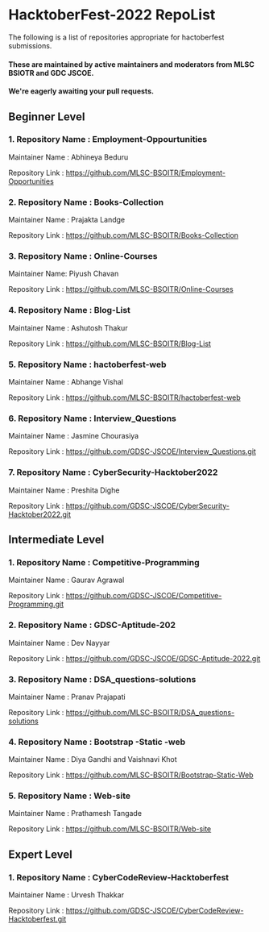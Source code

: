 # HacktoberFest-2022 RepoList

The following is a list of repositories appropriate for hactoberfest submissions. 
#### These are maintained by active maintainers and moderators from MLSC BSIOTR and GDC JSCOE.  
#### We're eagerly awaiting your pull requests.


## Beginner Level
### 1. Repository Name : Employment-Oppourtunities
Maintainer Name : Abhineya Beduru

Repository Link : https://github.com/MLSC-BSOITR/Employment-Opportunities

### 2. Repository Name : Books-Collection
Maintainer Name : Prajakta Landge 

Repository Link : https://github.com/MLSC-BSOITR/Books-Collection

### 3. Repository Name : Online-Courses
Maintainer Name: Piyush Chavan

Repository Link : https://github.com/MLSC-BSOITR/Online-Courses

### 4. Repository Name : Blog-List
Maintainer Name :  Ashutosh Thakur

Repository Link :
https://github.com/MLSC-BSOITR/Blog-List

### 5. Repository Name : hactoberfest-web
Maintainer Name : Abhange Vishal

Repository Link :
https://github.com/MLSC-BSOITR/hactoberfest-web

### 6. Repository Name : Interview_Questions
Maintainer Name : Jasmine Chourasiya 

Repository Link : 
https://github.com/GDSC-JSCOE/Interview_Questions.git 

### 7. Repository Name : CyberSecurity-Hacktober2022
Maintainer Name : Preshita Dighe

Repository Link : https://github.com/GDSC-JSCOE/CyberSecurity-Hacktober2022.git


## Intermediate Level
### 1. Repository Name : Competitive-Programming
Maintainer Name : Gaurav Agrawal 

Repository Link :
https://github.com/GDSC-JSCOE/Competitive-Programming.git

### 2. Repository Name : GDSC-Aptitude-202
Maintainer Name : Dev Nayyar

Repository Link :
https://github.com/GDSC-JSCOE/GDSC-Aptitude-2022.git

### 3. Repository Name : DSA_questions-solutions
Maintainer Name : Pranav Prajapati

Repository Link : https://github.com/MLSC-BSOITR/DSA_questions-solutions

### 4. Repository Name : Bootstrap -Static -web
Maintainer Name : Diya Gandhi and Vaishnavi Khot 

Repository Link :
https://github.com/MLSC-BSOITR/Bootstrap-Static-Web

### 5. Repository Name : Web-site
Maintainer Name : Prathamesh Tangade

Repository Link : https://github.com/MLSC-BSOITR/Web-site

## Expert Level 

### 1. Repository Name : CyberCodeReview-Hacktoberfest
Maintainer Name : Urvesh Thakkar

Repository Link :
https://github.com/GDSC-JSCOE/CyberCodeReview-Hacktoberfest.git
